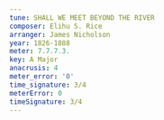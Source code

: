 ```yaml
---
tune: SHALL WE MEET BEYOND THE RIVER
composer: Elihu S. Rice
arranger: James Nicholson
year: 1826-1888
meter: 7.7.7.3.
key: A Major
anacrusis: 4
meter_error: '0'
time_signature: 3/4
meterError: 0
timeSignature: 3/4
---
```


